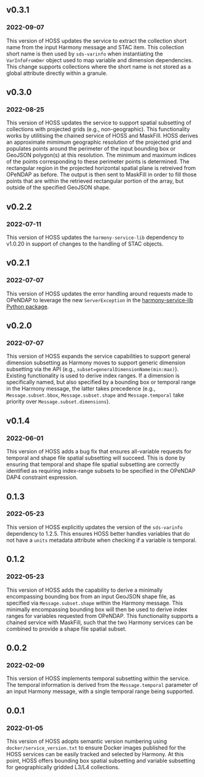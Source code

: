 ## v0.3.1
### 2022-09-07

This version of HOSS updates the service to extract the collection short name
from the input Harmony message and STAC item. This collection short name is
then used by `sds-varinfo` when instantiating the `VarInfoFromDmr` object used
to map variable and dimension dependencies. This change supports collections
where the short name is not stored as a global attribute directly within a
granule.

## v0.3.0
### 2022-08-25

This version of HOSS updates the service to support spatial subsetting of
collections with projected grids (e.g., non-geographic). This functionality
works by utilitising the chained service of HOSS and MaskFill. HOSS derives an
approximate mimimum geographic resolution of the projected grid and populates
points around the perimeter of the input bounding box or GeoJSON polygon(s) at
this resolution. The minimum and maximum indices of the points corresponding to
these perimeter points is determined. The rectangular region in the projected
horizontal spatial plane is retreived from OPeNDAP as before. The output is
then sent to MaskFill in order to fill those points that are within the
retrieved rectangular portion of the array, but outside of the specified
GeoJSON shape.

## v0.2.2
### 2022-07-11

This version of HOSS updates the `harmony-service-lib` dependency to v1.0.20
in support of changes to the handling of STAC objects.

## v0.2.1
### 2022-07-07

This version of HOSS updates the error handling around requests made to OPeNDAP
to leverage the new `ServerException` in the
[harmony-service-lib Python package](https://github.com/nasa/harmony-service-lib-py).

## v0.2.0
### 2022-07-07

This version of HOSS expands the service capabilities to support general
dimension subsetting as Harmony moves to support generic dimension subsetting
via the API (e.g., `subset=generalDimensionName(min:max)`). Existing
functionality is used to derive index ranges. If a dimension is specifically
named, but also specified by a bounding box or temporal range in the Harmony
message, the latter takes precedence (e.g., `Message.subset.bbox`,
`Message.subset.shape` and `Message.temporal` take priority over
`Message.subset.dimensions`).

## v0.1.4
### 2022-06-01

This version of HOSS adds a bug fix that ensures all-variable requests for
temporal and shape file spatial subsetting will succeed. This is done by
ensuring that temporal and shape file spatial subsetting are correctly
identified as requiring index-range subsets to be specified in the OPeNDAP DAP4
constraint expression.

## 0.1.3
### 2022-05-23

This version of HOSS explicitly updates the version of the `sds-varinfo`
dependency to 1.2.5. This ensures HOSS better handles variables that do not
have a `units` metadata attribute when checking if a variable is temporal.

## 0.1.2
### 2022-05-23

This version of HOSS adds the capability to derive a minimally encompassing
bounding box from an input GeoJSON shape file, as specified via
`Message.subset.shape` within the Harmony message. This minimally encompassing
bounding box will then be used to derive index ranges for variables requested
from OPeNDAP. This functionality supports a chained service with MaskFill, such
that the two Harmony services can be combined to provide a shape file spatial
subset.

## 0.0.2
### 2022-02-09

This version of HOSS implements temporal subsetting within the service. The
temporal information is derived from the `Message.temporal` parameter of an
input Harmony message, with a single temporal range being supported.

## 0.0.1
### 2022-01-05

This version of HOSS adopts semantic version numbering using
`docker/service_version.txt` to ensure Docker images published for the HOSS
services can be easily tracked and selected by Harmony. At this point, HOSS
offers bounding box spatial subsetting and variable subsetting for
geographically gridded L3/L4 collections.
